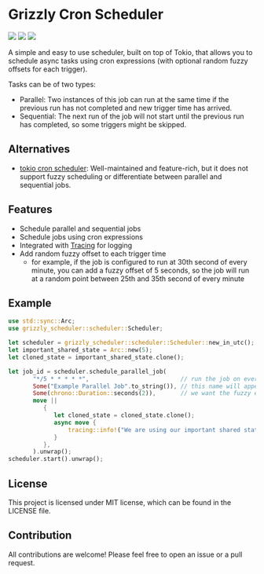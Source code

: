 # Grizzly Cron Scheduler

[![](https://docs.rs/grizzly_scheduler/badge.svg)](https://docs.rs/grizzly_scheduler) [![](https://img.shields.io/crates/v/grizzly_scheduler.svg)](https://crates.io/crates/grizzly_scheduler) ![](https://github.com/ivan-brko/grizzly_scheduler/actions/workflows/rust.yml/badge.svg?branch=main)

A simple and easy to use scheduler, built on top of Tokio, that allows you to schedule async tasks using cron expressions (with optional random fuzzy offsets for each trigger).

Tasks can be of two types:
- Parallel: Two instances of this job can run at the same time if the previous run has not completed and new trigger time has arrived.
- Sequential: The next run of the job will not start until the previous run has completed, so some triggers might be skipped.

## Alternatives
- [tokio cron scheduler](https://github.com/mvniekerk/tokio-cron-scheduler): Well-maintained and feature-rich, but it does not support fuzzy scheduling or differentiate between parallel and sequential jobs.

## Features

- Schedule parallel and sequential jobs
- Schedule jobs using cron expressions
- Integrated with [Tracing](https://docs.rs/tracing/latest/tracing/) for logging
- Add random fuzzy offset to each trigger time
  - for example, if the job is configured to run at 30th second of every minute, you can add a fuzzy offset of 5 seconds, so the job will run at a random point between 25th and 35th second of every minute

## Example

```rust
use std::sync::Arc;
use grizzly_scheduler::scheduler::Scheduler;

let scheduler = grizzly_scheduler::scheduler::Scheduler::new_in_utc();
let important_shared_state = Arc::new(5);
let cloned_state = important_shared_state.clone();

let job_id = scheduler.schedule_parallel_job(
       "*/5 * * * * *",                          // run the job on every second divisible by 5 of every minute
       Some("Example Parallel Job".to_string()), // this name will appear in the tracing logs
       Some(chrono::Duration::seconds(2)),       // we want the fuzzy effect of maximally +/-2 seconds
       move ||
          {
             let cloned_state = cloned_state.clone();
             async move {
                 tracing::info!("We are using our important shared state! {}", cloned_state);
             }
          },
       ).unwrap();
scheduler.start().unwrap();
```

 ## License
 This project is licensed under MIT license, which can be found in the LICENSE file.

## Contribution
 All contributions are welcome! Please feel free to open an issue or a pull request.

